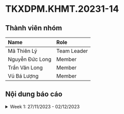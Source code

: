 # TKXDPM.KHMT.20231-14

## Thành viên nhóm


| Name             | Role        |
| :--------------- | :---------- |
| Mã Thiên Lý      | Team Leader |
| Nguyễn Đức Long  | Member      |
| Trần Văn Long    | Member      |
| Vũ Bá Lượng      | Member      |

## Nội dung báo cáo

<details>
<<<<<<< HEAD
  <summary>Week 1: 27/11/2023 - 02/12/2023 </summary>
<br>
<details>
<summary>Mã Thiên Lý</summary>
<br>

- Assigned tasks:
  - Thực hiện tìm coupling các class: CartMedia, Cart, BaseController, Invoice, order, orderMedia, BaseScreenHandler.

- Implementation details:
  - Pull Request(s): https://github.com/lyma12/TKXDPM.KHMT.20231-14/pull/3
  - Specific implementation details:
    - CartMedia: sử dụng content coupling
    - Cart: sử dụng content coupling
    - BaseController: sử dụng content coupling, data coupling
    - Invoice
    - order: sử dụng content coupling, common coupling
    - orderMedia: 
    - BaseScreenHandler

</details>
<details>
    <summary>Vũ Bá Lượng 20194109</summary>
<br>

- Nhiệm vụ bài tập:
    - Chỉ ra các loại coupling cho các phương thức trong controller **HomeController.java**, **ViewCartController.java** và  **views.screen.home**, **views.screen.cart** 

- Công việc chi tiết:
    - Pull Request(s): [https://github.com/lyma12/TKXDPM.KHMT.20231-14/pull/1]()
    - Mô tả công việc cụ thể:
        - **HomeController.java**
            - Cả 3 phương thức **getAllMedia()**, **getAllTypeMedia()**, **getListMediaByType(String type)** đều sử dụng **data couping** 
        - **ViewCartController**
            - Phương thức **checkAvailabilityOfProduct()** sử dụng **control coupling**
            - Phương thức **getCartSubtotal()** sử dụng **data coupling**
        - **views.screen.home**
            - **Group_Media.java**
                - **Group_Media()** sử dụng **control coupling**
                - **setGroupInfor()** chủ yếu sử dụng **control coupling** và **data coupling**
            - **HomeScreenHandler.java**
                - **HomeScreenHandler()** sử dụng **data coupling**
                - **getBController()** sử dụng **data coupling**
                - **show()** sử dụng **data coupling**
                - **initialize()** sử dụng cả **data coupling** và **control coupling**
            - **MediaHandler.java**
                - **MediaHandler()** sử dụng cả **data coupling** và **control coupling** 
                - **setMediaInfor()** sử dụng **data coupling**
        - **views.screen.cart**
            - **CartScreenHandler.java**
                - **CartScreenHandler()** sử dụng cả **data coupling** và **control coupling**
                - **requestToPlaceOrder()** sử dụng **control coupling**
                - **getBController()** sử dụng **data coupling**
                - **requestToViewCart()** sử dụng cả **data coupling** và **control coupling**
                - **displayCart()** sử dụng cả **data coupling** và **control coupling**
                - **updateCart()** sử dụng cả **data coupling** và **control coupling**
                - **updateCartAmount()** sử dụng **data coupling**
            - **MediaHandler.java**
                - **MediaHandler()** sử dụng cả **data coupling** và **control coupling**
                - **setMedia()** sử dụng **data coupling**
                - **setMediaInfor()** sử dụng cả **data coupling** và **control coupling**
                - **initializeSpinner()** sử dụng cả **data coupling**, **control coupling** và **content coupling**

</details>
>>>>>>> main
